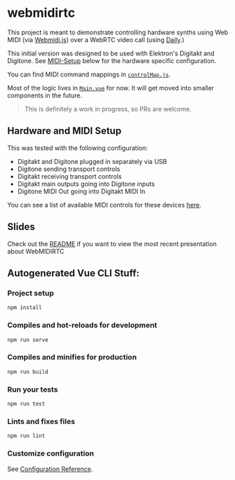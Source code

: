 # webmidirtc

This project is meant to demonstrate controlling hardware synths using Web MIDI (via [Webmidi.js](https://github.com/djipco/webmidi)) over a WebRTC video call (using [Daily](https://daily.co).)

This initial version was designed to be used with Elektron's Digitakt and Digitone. See [MIDI-Setup](#hardware-and-midi-setup) below for the hardware specific configuration. 

You can find MIDI command mappings in [`controlMap.js`](https://github.com/philmillman/webmidirtc/blob/main/src/lib/controlMap.js). 

Most of the logic lives in [`Main.vue`](https://github.com/philmillman/webmidirtc/blob/main/src/components/Main.vue) for now. It will get moved into smaller components in the future. 

> This is definitely a work in progress, so PRs are welcome. 

## Hardware and MIDI Setup 

This was tested with the following configuration: 

- Digitakt and Digitone plugged in separately via USB 
- Digitone sending transport controls 
- Digitakt receiving transport controls
- Digitakt main outputs going into Digitone inputs 
- Digitone MIDI Out going into Digitakt MIDI In 

You can see a list of available MIDI controls for these devices [here](https://midi.user.camp/d/elektron/).

## Slides

Check out the [README](slides/README.md) if you want to view the most recent presentation about WebMIDIRTC  


## Autogenerated Vue CLI Stuff: 

### Project setup
```
npm install
```

### Compiles and hot-reloads for development
```
npm run serve
```

### Compiles and minifies for production
```
npm run build
```

### Run your tests
```
npm run test
```

### Lints and fixes files
```
npm run lint
```

### Customize configuration
See [Configuration Reference](https://cli.vuejs.org/config/).
